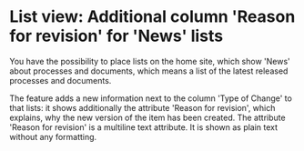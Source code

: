 # List view: Additional column 'Reason for revision' for 'News' lists

You have the possibility to place lists on the home site, which show 'News' about processes and documents, which means a list of the latest released processes and documents. 

The feature adds a new information next to the column 'Type of Change' to that lists: it shows additionally the attribute 'Reason for revision', which explains, why the new version of the item has been created. 
The attribute 'Reason for revision' is a multiline text attribute. It is shown as plain text without any formatting.  